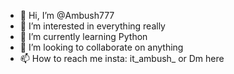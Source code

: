 - 👋 Hi, I’m @Ambush777
- 👀 I’m interested in everything really
- 🌱 I’m currently learning Python 
- 💞️ I’m looking to collaborate on anything 
- 📫 How to reach me insta: it_ambush_ or Dm here

<!---
Ambush777/Ambush777 is a ✨ special ✨ repository because its `README.md` (this file) appears on your GitHub profile.
You can click the Preview link to take a look at your changes.
--->
